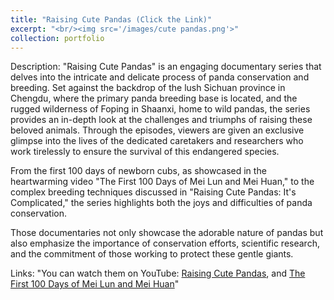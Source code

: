 ```yaml
---
title: "Raising Cute Pandas (Click the Link)"
excerpt: "<br/><img src='/images/cute pandas.png'>"
collection: portfolio
---
```

Description: "Raising Cute Pandas" is an engaging documentary series that delves into the intricate and delicate process of panda conservation and breeding. Set against the backdrop of the lush Sichuan province in Chengdu, where the primary panda breeding base is located, and the rugged wilderness of Foping in Shaanxi, home to wild pandas, the series provides an in-depth look at the challenges and triumphs of raising these beloved animals. Through the episodes, viewers are given an exclusive glimpse into the lives of the dedicated caretakers and researchers who work tirelessly to ensure the survival of this endangered species. 

From the first 100 days of newborn cubs, as showcased in the heartwarming video "The First 100 Days of Mei Lun and Mei Huan," to the complex breeding techniques discussed in "Raising Cute Pandas: It's Complicated," the series highlights both the joys and difficulties of panda conservation.

Those documentaries not only showcase the adorable nature of pandas but also emphasize the importance of conservation efforts, scientific research, and the commitment of those working to protect these gentle giants.

Links: "You can watch them on YouTube: [Raising Cute Pandas](https://www.youtube.com/watch?v=v_cpPMjE0vU), and [The First 100 Days of Mei Lun and Mei Huan](https://www.youtube.com/watch?v=c30i79-FA3M)"

